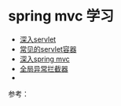 # spring mvc 学习


* [深入servlet]()
* [常见的servlet容器]()
* [深入spring mvc]()
* [全局异常拦截器]()
* []()


参考：
[]()
[]()
[]()
[]()